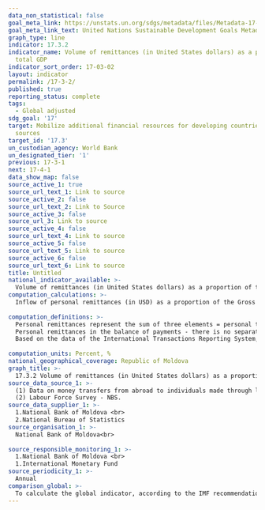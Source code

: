 ```yaml
---
data_non_statistical: false
goal_meta_link: https://unstats.un.org/sdgs/metadata/files/Metadata-17-03-02.pdf
goal_meta_link_text: United Nations Sustainable Development Goals Metadata (pdf 468kB)
graph_type: line
indicator: 17.3.2
indicator_name: Volume of remittances (in United States dollars) as a proportion of
  total GDP
indicator_sort_order: 17-03-02
layout: indicator
permalink: /17-3-2/
published: true
reporting_status: complete
tags:
  - Global adjusted
sdg_goal: '17'
target: Mobilize additional financial resources for developing countries from multiple
  sources
target_id: '17.3'
un_custodian_agency: World Bank
un_designated_tier: '1'
previous: 17-3-1
next: 17-4-1
data_show_map: false
source_active_1: true
source_url_text_1: Link to source
source_active_2: false
source_url_text_2: Link to Source
source_active_3: false
source_url_3: Link to source
source_active_4: false
source_url_text_4: Link to source
source_active_5: false
source_url_text_5: Link to source
source_active_6: false
source_url_text_6: Link to source
title: Untitled
national_indicator_available: >-
  Volume of remittances (in United States dollars) as a proportion of total GDP (recalculated in United States dollars)
computation_calculations: >-
  Inflow of personal remittances (in USD) as a proportion of the Gross Domestic Product (GDP) recalculated in USD * 100.<br> 
  
computation_definitions: >-
  Personal remittances represent the sum of three elements = personal transfers + net remuneration of non-resident employees (without taxes and fees, social contributions, transport expenses and expenses for staying in the host country) + Transfers of capital between households. (recommended by international methodological standards of the IMF “Balance of Payments and International Investment Position Manual”, VI edition (2009)” and „International Transactions in Remittances  – guide for compilers and users” (2009). <br> 
  Personal remittances in the balance of payments - there is no separate item or group of items in the balance of payments, the amount of which would represent personal remittances of individuals. As this indicator is of high interest for the Republic of Moldova, NBM developed an algorithm to estimate it. The indicator of personal remittances is calculated additionally to [the BP](http://www.bnm.md/bdi/pages/reports/dbp/DBP17.xhtml), [the IA ](http://www.bnm.md/files/CI_2018_final.pdf) and is presented separately for information purposes. To estimate the financial resources sent into the country through other ways, than those of licenced banks or post offices, they analyse the evolution of resident individuals' deposits, the evolution of the cash in foreign currency held by licenced banks, turnovers of the foreign exchange offices, as well as the evolution of real estate market and cars' market. They also take into account the predisposition to saving the money by the persons receiving remittances from abroad, as well as the evolution of these households' consumption. [see here](https://www.bnm.md/files/Norme_met_2018_web-final.pdf)<br> 
  Based on the data of the International Transactions Reporting System, they determine the estimated value thresholds for distribution of money transfers made by individuals from abroad in favour of those from the Republic of Moldova by type of transactions in: remuneration of resident employees; current transfers of individuals; transfers of capital among households. <br> 
  
computation_units: Percent, %
national_geographical_coverage: Republic of Moldova
graph_title: >-
  17.3.2 Volume of remittances (in United States dollars) as a proportion of total GDP (recalculated in United States dollars)
source_data_source_1: >-
  (1) Data on money transfers from abroad to individuals made through licenced banks or post offices - NBM<br> 
  (2) Labour Force Survey - NBS. 
source_data_supplier_1: >-
  1.National Bank of Moldova <br> 
  2.National Bureau of Statistics
source_organisation_1: >-
  National Bank of Moldova<br> 
  
source_responsible_monitoring_1: >-
  1.National Bank of Moldova <br> 
  1.International Monetary Fund
source_periodicity_1: >-
  Annual
comparison_global: >-
  To calculate the global indicator, according to the IMF recommendations (MBP 6), implemented by NBM, IMF used the sum of 3 components with recalculations, while NBM has a partial indicator with 2 components.
---
```

